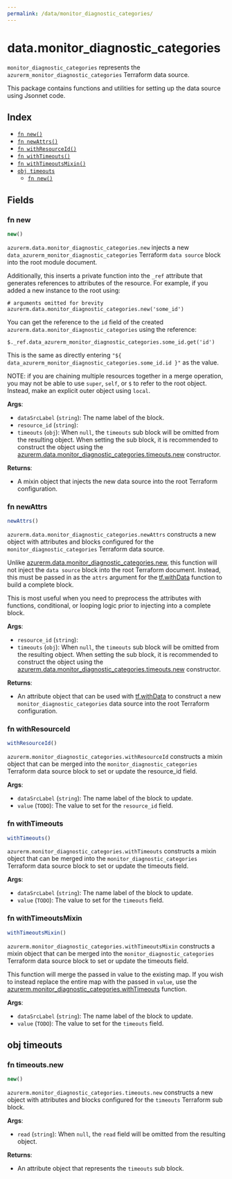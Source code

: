 ```yaml
---
permalink: /data/monitor_diagnostic_categories/
---
```


# data.monitor_diagnostic_categories

`monitor_diagnostic_categories` represents the `azurerm_monitor_diagnostic_categories` Terraform data source.



This package contains functions and utilities for setting up the data source using Jsonnet code.


## Index

* [`fn new()`](#fn-new)
* [`fn newAttrs()`](#fn-newattrs)
* [`fn withResourceId()`](#fn-withresourceid)
* [`fn withTimeouts()`](#fn-withtimeouts)
* [`fn withTimeoutsMixin()`](#fn-withtimeoutsmixin)
* [`obj timeouts`](#obj-timeouts)
  * [`fn new()`](#fn-timeoutsnew)

## Fields

### fn new

```ts
new()
```


`azurerm.data.monitor_diagnostic_categories.new` injects a new `data_azurerm_monitor_diagnostic_categories` Terraform `data source`
block into the root module document.

Additionally, this inserts a private function into the `_ref` attribute that generates references to attributes of the
resource. For example, if you added a new instance to the root using:

    # arguments omitted for brevity
    azurerm.data.monitor_diagnostic_categories.new('some_id')

You can get the reference to the `id` field of the created `azurerm.data.monitor_diagnostic_categories` using the reference:

    $._ref.data_azurerm_monitor_diagnostic_categories.some_id.get('id')

This is the same as directly entering `"${ data_azurerm_monitor_diagnostic_categories.some_id.id }"` as the value.

NOTE: if you are chaining multiple resources together in a merge operation, you may not be able to use `super`, `self`,
or `$` to refer to the root object. Instead, make an explicit outer object using `local`.

**Args**:
  - `dataSrcLabel` (`string`): The name label of the block.
  - `resource_id` (`string`): 
  - `timeouts` (`obj`):  When `null`, the `timeouts` sub block will be omitted from the resulting object. When setting the sub block, it is recommended to construct the object using the [azurerm.data.monitor_diagnostic_categories.timeouts.new](#fn-monitordiagnosticcategoriestimeoutsnew) constructor.

**Returns**:
- A mixin object that injects the new data source into the root Terraform configuration.


### fn newAttrs

```ts
newAttrs()
```


`azurerm.data.monitor_diagnostic_categories.newAttrs` constructs a new object with attributes and blocks configured for the `monitor_diagnostic_categories`
Terraform data source.

Unlike [azurerm.data.monitor_diagnostic_categories.new](#fn-monitordiagnosticcategoriesnew), this function will not inject the `data source`
block into the root Terraform document. Instead, this must be passed in as the `attrs` argument for the
[tf.withData](https://github.com/tf-libsonnet/core/tree/main/docs#fn-withdata) function to build a complete block.

This is most useful when you need to preprocess the attributes with functions, conditional, or looping logic prior to
injecting into a complete block.

**Args**:
  - `resource_id` (`string`): 
  - `timeouts` (`obj`):  When `null`, the `timeouts` sub block will be omitted from the resulting object. When setting the sub block, it is recommended to construct the object using the [azurerm.data.monitor_diagnostic_categories.timeouts.new](#fn-monitordiagnosticcategoriestimeoutsnew) constructor.

**Returns**:
  - An attribute object that can be used with [tf.withData](https://github.com/tf-libsonnet/core/tree/main/docs#fn-withdata) to construct a new `monitor_diagnostic_categories` data source into the root Terraform configuration.


### fn withResourceId

```ts
withResourceId()
```

`azurerm.monitor_diagnostic_categories.withResourceId` constructs a mixin object that can be merged into the `monitor_diagnostic_categories`
Terraform data source block to set or update the resource_id field.



**Args**:
  - `dataSrcLabel` (`string`): The name label of the block to update.
  - `value` (`TODO`): The value to set for the `resource_id` field.


### fn withTimeouts

```ts
withTimeouts()
```

`azurerm.monitor_diagnostic_categories.withTimeouts` constructs a mixin object that can be merged into the `monitor_diagnostic_categories`
Terraform data source block to set or update the timeouts field.



**Args**:
  - `dataSrcLabel` (`string`): The name label of the block to update.
  - `value` (`TODO`): The value to set for the `timeouts` field.


### fn withTimeoutsMixin

```ts
withTimeoutsMixin()
```

`azurerm.monitor_diagnostic_categories.withTimeoutsMixin` constructs a mixin object that can be merged into the `monitor_diagnostic_categories`
Terraform data source block to set or update the timeouts field.

This function will merge the passed in value to the existing map. If you wish
to instead replace the entire map with the passed in `value`, use the [azurerm.monitor_diagnostic_categories.withTimeouts](TODO)
function.


**Args**:
  - `dataSrcLabel` (`string`): The name label of the block to update.
  - `value` (`TODO`): The value to set for the `timeouts` field.


## obj timeouts



### fn timeouts.new

```ts
new()
```


`azurerm.monitor_diagnostic_categories.timeouts.new` constructs a new object with attributes and blocks configured for the `timeouts`
Terraform sub block.



**Args**:
  - `read` (`string`):  When `null`, the `read` field will be omitted from the resulting object.

**Returns**:
  - An attribute object that represents the `timeouts` sub block.

